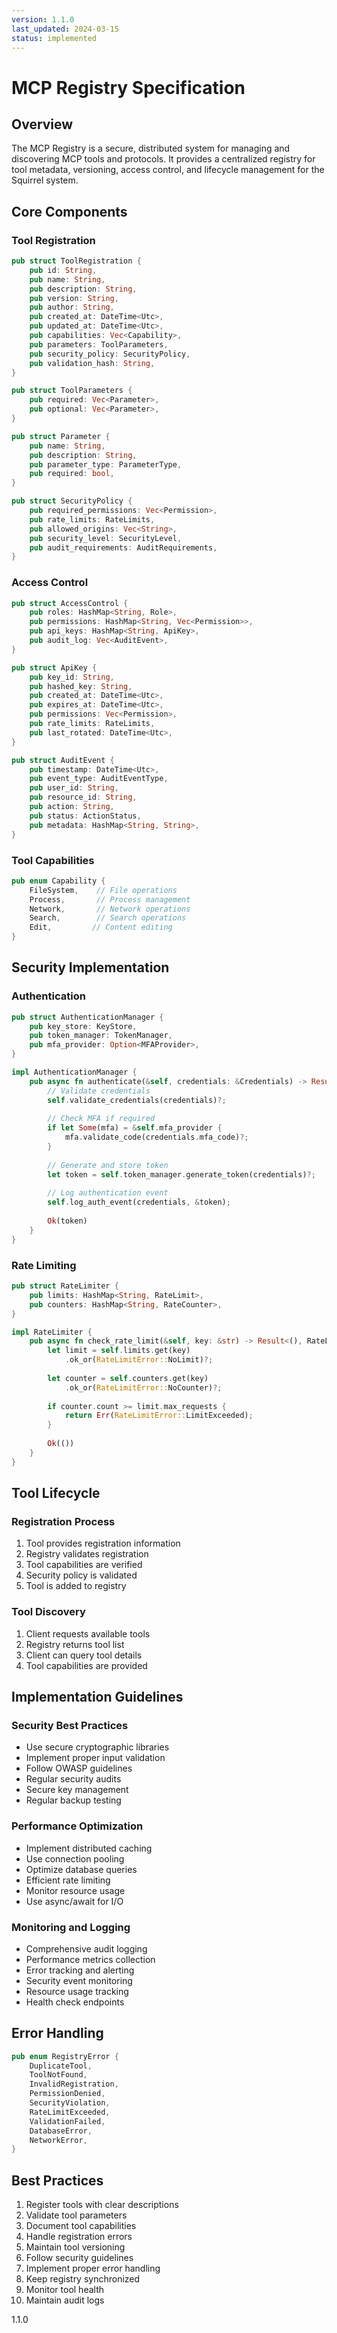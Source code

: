 ```yaml
---
version: 1.1.0
last_updated: 2024-03-15
status: implemented
---
```


# MCP Registry Specification

## Overview
The MCP Registry is a secure, distributed system for managing and discovering MCP tools and protocols. It provides a centralized registry for tool metadata, versioning, access control, and lifecycle management for the Squirrel system.

## Core Components

### Tool Registration
```rust
pub struct ToolRegistration {
    pub id: String,
    pub name: String,
    pub description: String,
    pub version: String,
    pub author: String,
    pub created_at: DateTime<Utc>,
    pub updated_at: DateTime<Utc>,
    pub capabilities: Vec<Capability>,
    pub parameters: ToolParameters,
    pub security_policy: SecurityPolicy,
    pub validation_hash: String,
}

pub struct ToolParameters {
    pub required: Vec<Parameter>,
    pub optional: Vec<Parameter>,
}

pub struct Parameter {
    pub name: String,
    pub description: String,
    pub parameter_type: ParameterType,
    pub required: bool,
}

pub struct SecurityPolicy {
    pub required_permissions: Vec<Permission>,
    pub rate_limits: RateLimits,
    pub allowed_origins: Vec<String>,
    pub security_level: SecurityLevel,
    pub audit_requirements: AuditRequirements,
}
```

### Access Control
```rust
pub struct AccessControl {
    pub roles: HashMap<String, Role>,
    pub permissions: HashMap<String, Vec<Permission>>,
    pub api_keys: HashMap<String, ApiKey>,
    pub audit_log: Vec<AuditEvent>,
}

pub struct ApiKey {
    pub key_id: String,
    pub hashed_key: String,
    pub created_at: DateTime<Utc>,
    pub expires_at: DateTime<Utc>,
    pub permissions: Vec<Permission>,
    pub rate_limits: RateLimits,
    pub last_rotated: DateTime<Utc>,
}

pub struct AuditEvent {
    pub timestamp: DateTime<Utc>,
    pub event_type: AuditEventType,
    pub user_id: String,
    pub resource_id: String,
    pub action: String,
    pub status: ActionStatus,
    pub metadata: HashMap<String, String>,
}
```

### Tool Capabilities
```rust
pub enum Capability {
    FileSystem,    // File operations
    Process,       // Process management
    Network,       // Network operations
    Search,        // Search operations
    Edit,         // Content editing
}
```

## Security Implementation

### Authentication
```rust
pub struct AuthenticationManager {
    pub key_store: KeyStore,
    pub token_manager: TokenManager,
    pub mfa_provider: Option<MFAProvider>,
}

impl AuthenticationManager {
    pub async fn authenticate(&self, credentials: &Credentials) -> Result<AuthToken, AuthError> {
        // Validate credentials
        self.validate_credentials(credentials)?;
        
        // Check MFA if required
        if let Some(mfa) = &self.mfa_provider {
            mfa.validate_code(credentials.mfa_code)?;
        }
        
        // Generate and store token
        let token = self.token_manager.generate_token(credentials)?;
        
        // Log authentication event
        self.log_auth_event(credentials, &token);
        
        Ok(token)
    }
}
```

### Rate Limiting
```rust
pub struct RateLimiter {
    pub limits: HashMap<String, RateLimit>,
    pub counters: HashMap<String, RateCounter>,
}

impl RateLimiter {
    pub async fn check_rate_limit(&self, key: &str) -> Result<(), RateLimitError> {
        let limit = self.limits.get(key)
            .ok_or(RateLimitError::NoLimit)?;
            
        let counter = self.counters.get(key)
            .ok_or(RateLimitError::NoCounter)?;
            
        if counter.count >= limit.max_requests {
            return Err(RateLimitError::LimitExceeded);
        }
        
        Ok(())
    }
}
```

## Tool Lifecycle

### Registration Process
1. Tool provides registration information
2. Registry validates registration
3. Tool capabilities are verified
4. Security policy is validated
5. Tool is added to registry

### Tool Discovery
1. Client requests available tools
2. Registry returns tool list
3. Client can query tool details
4. Tool capabilities are provided

## Implementation Guidelines

### Security Best Practices
- Use secure cryptographic libraries
- Implement proper input validation
- Follow OWASP guidelines
- Regular security audits
- Secure key management
- Regular backup testing

### Performance Optimization
- Implement distributed caching
- Use connection pooling
- Optimize database queries
- Efficient rate limiting
- Monitor resource usage
- Use async/await for I/O

### Monitoring and Logging
- Comprehensive audit logging
- Performance metrics collection
- Error tracking and alerting
- Security event monitoring
- Resource usage tracking
- Health check endpoints

## Error Handling
```rust
pub enum RegistryError {
    DuplicateTool,
    ToolNotFound,
    InvalidRegistration,
    PermissionDenied,
    SecurityViolation,
    RateLimitExceeded,
    ValidationFailed,
    DatabaseError,
    NetworkError,
}
```

## Best Practices
1. Register tools with clear descriptions
2. Validate tool parameters
3. Document tool capabilities
4. Handle registration errors
5. Maintain tool versioning
6. Follow security guidelines
7. Implement proper error handling
8. Keep registry synchronized
9. Monitor tool health
10. Maintain audit logs

<version>1.1.0</version>